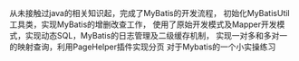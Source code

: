 从未接触过java的相关知识起，完成了MyBatis的开发流程，
初始化MyBatisUtil工具类，实现MyBatis的增删改查工作，
使用了原始开发模式及Mapper开发模式，实现动态SQL，MyBatis的日志管理及二级缓存机制，
实现一对多和多对一的映射查询，利用PageHelper插件实现分页
对于Mybatis的一个小实操练习
